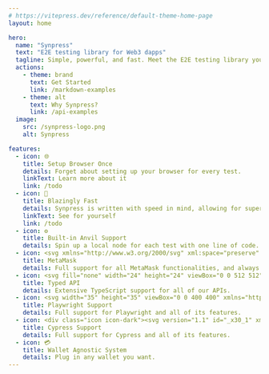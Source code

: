 ```yaml
---
# https://vitepress.dev/reference/default-theme-home-page
layout: home

hero:
  name: "Synpress"
  text: "E2E testing library for Web3 dapps"
  tagline: Simple, powerful, and fast. Meet the E2E testing library you've always dreamed of.
  actions:
    - theme: brand
      text: Get Started
      link: /markdown-examples
    - theme: alt
      text: Why Synpress?
      link: /api-examples
  image:
    src: /synpress-logo.png
    alt: Synpress

features:
  - icon: 🌐
    title: Setup Browser Once
    details: Forget about setting up your browser for every test.
    linkText: Learn more about it
    link: /todo
  - icon: 🚀
    title: Blazingly Fast
    details: Synpress is written with speed in mind, allowing for super fast serial and parallel testing.
    linkText: See for yourself
    link: /todo
  - icon: ⚙️
    title: Built-in Anvil Support
    details: Spin up a local node for each test with one line of code.
  - icon: <svg xmlns="http://www.w3.org/2000/svg" xml:space="preserve" id="Layer_1" x="0" y="0" version="1.1" width="32" height="32" viewBox="0 0 318.6 318.6">  <style>    .st1,.st6{fill:#e4761b;stroke:#e4761b;stroke-linecap:round;stroke-linejoin:round}.st6{fill:#f6851b;stroke:#f6851b}  </style>  <path fill="#e2761b" stroke="#e2761b" stroke-linecap="round" stroke-linejoin="round" d="m274.1 35.5-99.5 73.9L193 65.8z"/>  <path d="m44.4 35.5 98.7 74.6-17.5-44.3zm193.9 171.3-26.5 40.6 56.7 15.6 16.3-55.3zm-204.4.9L50.1 263l56.7-15.6-26.5-40.6z" class="st1"/>  <path d="m103.6 138.2-15.8 23.9 56.3 2.5-2-60.5zm111.3 0-39-34.8-1.3 61.2 56.2-2.5zM106.8 247.4l33.8-16.5-29.2-22.8zm71.1-16.5 33.9 16.5-4.7-39.3z" class="st1"/>  <path fill="#d7c1b3" stroke="#d7c1b3" stroke-linecap="round" stroke-linejoin="round" d="m211.8 247.4-33.9-16.5 2.7 22.1-.3 9.3zm-105 0 31.5 14.9-.2-9.3 2.5-22.1z"/>  <path fill="#233447" stroke="#233447" stroke-linecap="round" stroke-linejoin="round" d="m138.8 193.5-28.2-8.3 19.9-9.1zm40.9 0 8.3-17.4 20 9.1z"/>  <path fill="#cd6116" stroke="#cd6116" stroke-linecap="round" stroke-linejoin="round" d="m106.8 247.4 4.8-40.6-31.3.9zM207 206.8l4.8 40.6 26.5-39.7zm23.8-44.7-56.2 2.5 5.2 28.9 8.3-17.4 20 9.1zm-120.2 23.1 20-9.1 8.2 17.4 5.3-28.9-56.3-2.5z"/>  <path fill="#e4751f" stroke="#e4751f" stroke-linecap="round" stroke-linejoin="round" d="m87.8 162.1 23.6 46-.8-22.9zm120.3 23.1-1 22.9 23.7-46zm-64-20.6-5.3 28.9 6.6 34.1 1.5-44.9zm30.5 0-2.7 18 1.2 45 6.7-34.1z"/>  <path d="m179.8 193.5-6.7 34.1 4.8 3.3 29.2-22.8 1-22.9zm-69.2-8.3.8 22.9 29.2 22.8 4.8-3.3-6.6-34.1z" class="st6"/>  <path fill="#c0ad9e" stroke="#c0ad9e" stroke-linecap="round" stroke-linejoin="round" d="m180.3 262.3.3-9.3-2.5-2.2h-37.7l-2.3 2.2.2 9.3-31.5-14.9 11 9 22.3 15.5h38.3l22.4-15.5 11-9z"/>  <path fill="#161616" stroke="#161616" stroke-linecap="round" stroke-linejoin="round" d="m177.9 230.9-4.8-3.3h-27.7l-4.8 3.3-2.5 22.1 2.3-2.2h37.7l2.5 2.2z"/>  <path fill="#763d16" stroke="#763d16" stroke-linecap="round" stroke-linejoin="round" d="m278.3 114.2 8.5-40.8-12.7-37.9-96.2 71.4 37 31.3 52.3 15.3 11.6-13.5-5-3.6 8-7.3-6.2-4.8 8-6.1zM31.8 73.4l8.5 40.8-5.4 4 8 6.1-6.1 4.8 8 7.3-5 3.6 11.5 13.5 52.3-15.3 37-31.3-96.2-71.4z"/>  <path d="m267.2 153.5-52.3-15.3 15.9 23.9-23.7 46 31.2-.4h46.5zm-163.6-15.3-52.3 15.3-17.4 54.2h46.4l31.1.4-23.6-46zm71 26.4 3.3-57.7 15.2-41.1h-67.5l15 41.1 3.5 57.7 1.2 18.2.1 44.8h27.7l.2-44.8z" class="st6"/></svg>
    title: MetaMask
    details: Full support for all MetaMask functionalities, and always updated to the latest version.
  - icon: <svg fill="none" width="24" height="24" viewBox="0 0 512 512" xmlns="http://www.w3.org/2000/svg"><rect fill="#3178c6" height="512" rx="50" width="512"/><rect fill="#3178c6" height="512" rx="50" width="512"/><path clip-rule="evenodd" d="m316.939 407.424v50.061c8.138 4.172 17.763 7.3 28.875 9.386s22.823 3.129 35.135 3.129c11.999 0 23.397-1.147 34.196-3.442 10.799-2.294 20.268-6.075 28.406-11.342 8.138-5.266 14.581-12.15 19.328-20.65s7.121-19.007 7.121-31.522c0-9.074-1.356-17.026-4.069-23.857s-6.625-12.906-11.738-18.225c-5.112-5.319-11.242-10.091-18.389-14.315s-15.207-8.213-24.18-11.967c-6.573-2.712-12.468-5.345-17.685-7.9-5.217-2.556-9.651-5.163-13.303-7.822-3.652-2.66-6.469-5.476-8.451-8.448-1.982-2.973-2.974-6.336-2.974-10.091 0-3.441.887-6.544 2.661-9.308s4.278-5.136 7.512-7.118c3.235-1.981 7.199-3.52 11.894-4.615 4.696-1.095 9.912-1.642 15.651-1.642 4.173 0 8.581.313 13.224.938 4.643.626 9.312 1.591 14.008 2.894 4.695 1.304 9.259 2.947 13.694 4.928 4.434 1.982 8.529 4.276 12.285 6.884v-46.776c-7.616-2.92-15.937-5.084-24.962-6.492s-19.381-2.112-31.066-2.112c-11.895 0-23.163 1.278-33.805 3.833s-20.006 6.544-28.093 11.967c-8.086 5.424-14.476 12.333-19.171 20.729-4.695 8.395-7.043 18.433-7.043 30.114 0 14.914 4.304 27.638 12.912 38.172 8.607 10.533 21.675 19.45 39.204 26.751 6.886 2.816 13.303 5.579 19.25 8.291s11.086 5.528 15.415 8.448c4.33 2.92 7.747 6.101 10.252 9.543 2.504 3.441 3.756 7.352 3.756 11.733 0 3.233-.783 6.231-2.348 8.995s-3.939 5.162-7.121 7.196-7.147 3.624-11.894 4.771c-4.748 1.148-10.303 1.721-16.668 1.721-10.851 0-21.597-1.903-32.24-5.71-10.642-3.806-20.502-9.516-29.579-17.13zm-84.159-123.342h64.22v-41.082h-179v41.082h63.906v182.918h50.874z" fill="#fff" fill-rule="evenodd"/></svg>
    title: Typed API
    details: Extensive TypeScript support for all of our APIs.
  - icon: <svg width="35" height="35" viewBox="0 0 400 400" xmlns="http://www.w3.org/2000/svg"><path d="M136.444 221.556C123.558 225.213 115.104 231.625 109.535 238.032C114.869 233.364 122.014 229.08 131.652 226.348C141.51 223.554 149.92 223.574 156.869 224.915V219.481C150.941 218.939 144.145 219.371 136.444 221.556ZM108.946 175.876L61.0895 188.484C61.0895 188.484 61.9617 189.716 63.5767 191.36L104.153 180.668C104.153 180.668 103.578 188.077 98.5847 194.705C108.03 187.559 108.946 175.876 108.946 175.876ZM149.005 288.347C81.6582 306.486 46.0272 228.438 35.2396 187.928C30.2556 169.229 28.0799 155.067 27.5 145.928C27.4377 144.979 27.4665 144.179 27.5336 143.446C24.04 143.657 22.3674 145.473 22.7077 150.721C23.2876 159.855 25.4633 174.016 30.4473 192.721C41.2301 233.225 76.8659 311.273 144.213 293.134C158.872 289.185 169.885 281.992 178.152 272.81C170.532 279.692 160.995 285.112 149.005 288.347ZM161.661 128.11V132.903H188.077C187.535 131.206 186.989 129.677 186.447 128.11H161.661Z" fill="#2D4552"/><path d="M193.981 167.584C205.861 170.958 212.144 179.287 215.465 186.658L228.711 190.42C228.711 190.42 226.904 164.623 203.57 157.995C181.741 151.793 168.308 170.124 166.674 172.496C173.024 167.972 182.297 164.268 193.981 167.584ZM299.422 186.777C277.573 180.547 264.145 198.916 262.535 201.255C268.89 196.736 278.158 193.031 289.837 196.362C301.698 199.741 307.976 208.06 311.307 215.436L324.572 219.212C324.572 219.212 322.736 193.41 299.422 186.777ZM286.262 254.795L176.072 223.99C176.072 223.99 177.265 230.038 181.842 237.869L274.617 263.805C282.255 259.386 286.262 254.795 286.262 254.795ZM209.867 321.102C122.618 297.71 133.166 186.543 147.284 133.865C153.097 112.156 159.073 96.0203 164.029 85.204C161.072 84.5953 158.623 86.1529 156.203 91.0746C150.941 101.747 144.212 119.124 137.7 143.45C123.586 196.127 113.038 307.29 200.283 330.682C241.406 341.699 273.442 324.955 297.323 298.659C274.655 319.19 245.714 330.701 209.867 321.102Z" fill="#2D4552"/><path d="M161.661 262.296V239.863L99.3324 257.537C99.3324 257.537 103.938 230.777 136.444 221.556C146.302 218.762 154.713 218.781 161.661 220.123V128.11H192.869C189.471 117.61 186.184 109.526 183.423 103.909C178.856 94.612 174.174 100.775 163.545 109.665C156.059 115.919 137.139 129.261 108.668 136.933C80.1966 144.61 57.179 142.574 47.5752 140.911C33.9601 138.562 26.8387 135.572 27.5049 145.928C28.0847 155.062 30.2605 169.224 35.2445 187.928C46.0272 228.433 81.663 306.481 149.01 288.342C166.602 283.602 179.019 274.233 187.626 262.291H161.661V262.296ZM61.0848 188.484L108.946 175.876C108.946 175.876 107.551 194.288 89.6087 199.018C71.6614 203.743 61.0848 188.484 61.0848 188.484Z" fill="#E2574C"/><path d="M341.786 129.174C329.345 131.355 299.498 134.072 262.612 124.185C225.716 114.304 201.236 97.0224 191.537 88.8994C177.788 77.3834 171.74 69.3802 165.788 81.4857C160.526 92.163 153.797 109.54 147.284 133.866C133.171 186.543 122.623 297.706 209.867 321.098C297.093 344.47 343.53 242.92 357.644 190.238C364.157 165.917 367.013 147.5 367.799 135.625C368.695 122.173 359.455 126.078 341.786 129.174ZM166.497 172.756C166.497 172.756 180.246 151.372 203.565 158C226.899 164.628 228.706 190.425 228.706 190.425L166.497 172.756ZM223.42 268.713C182.403 256.698 176.077 223.99 176.077 223.99L286.262 254.796C286.262 254.791 264.021 280.578 223.42 268.713ZM262.377 201.495C262.377 201.495 276.107 180.126 299.422 186.773C322.736 193.411 324.572 219.208 324.572 219.208L262.377 201.495Z" fill="#2EAD33"/><path d="M139.88 246.04L99.3324 257.532C99.3324 257.532 103.737 232.44 133.607 222.496L110.647 136.33L108.663 136.933C80.1918 144.611 57.1742 142.574 47.5704 140.911C33.9554 138.563 26.834 135.572 27.5001 145.929C28.08 155.063 30.2557 169.224 35.2397 187.929C46.0225 228.433 81.6583 306.481 149.005 288.342L150.989 287.719L139.88 246.04ZM61.0848 188.485L108.946 175.876C108.946 175.876 107.551 194.288 89.6087 199.018C71.6615 203.743 61.0848 188.485 61.0848 188.485Z" fill="#D65348"/><path d="M225.27 269.163L223.415 268.712C182.398 256.698 176.072 223.99 176.072 223.99L232.89 239.872L262.971 124.281L262.607 124.185C225.711 114.304 201.232 97.0224 191.532 88.8994C177.783 77.3834 171.735 69.3802 165.783 81.4857C160.526 92.163 153.797 109.54 147.284 133.866C133.171 186.543 122.623 297.706 209.867 321.097L211.655 321.5L225.27 269.163ZM166.497 172.756C166.497 172.756 180.246 151.372 203.565 158C226.899 164.628 228.706 190.425 228.706 190.425L166.497 172.756Z" fill="#1D8D22"/><path d="M141.946 245.451L131.072 248.537C133.641 263.019 138.169 276.917 145.276 289.195C146.513 288.922 147.74 288.687 149 288.342C152.302 287.451 155.364 286.348 158.312 285.145C150.371 273.361 145.118 259.789 141.946 245.451ZM137.7 143.451C132.112 164.307 127.113 194.326 128.489 224.436C130.952 223.367 133.554 222.371 136.444 221.551L138.457 221.101C136.003 188.939 141.308 156.165 147.284 133.866C148.799 128.225 150.318 122.978 151.832 118.085C149.393 119.637 146.767 121.228 143.776 122.867C141.759 129.093 139.722 135.898 137.7 143.451Z" fill="#C04B41"/></svg>
    title: Playwright Support
    details: Full support for Playwright and all of its features.
  - icon: <div class="icon icon-dark"><svg version="1.1" id="_x30_1" xmlns="http://www.w3.org/2000/svg" xmlns:xlink="http://www.w3.org/1999/xlink" x="0px" y="0px"viewBox="0 0 963 961.4" style="enable-background:new 0 0 963 961.4;" xml:space="preserve"><style type="text/css">#_x30_1 .st0{fill:#FFFFFF;}#_x30_1 .st1{fill:url(#SVGID_1_);}#_x30_1 .st2{fill:#69D3A7;}#_x30_1 .st3{fill:url(#SVGID_00000034072960266603865680000001771952526296163971_);}#_x30_1 .st4{fill:url(#SVGID_00000070076384827554734350000014051287915572456331_);}#_x30_1 .st5{fill:url(#SVGID_00000031903688611292260920000016222038111573203631_);}#_x30_1 .st6{fill:url(#SVGID_00000122718241624521638850000008037160691744253621_);}</style><g><path class="st0" d="M-1993.6,309c38.9,0,70.5,20.7,86.8,56.9l1.3,2.8l65.2-22.2l-1.4-3.3c-25.3-61.6-83.5-99.9-151.9-99.9c-48.1,0-87.3,15.4-119.6,47.1c-32.1,31.5-48.4,71.1-48.4,117.8c0,46.3,16.3,85.7,48.4,117.2c32.3,31.7,71.4,47.1,119.6,47.1c68.4,0,126.7-38.3,151.9-99.9l1.4-3.3l-65.3-22.2l-1.2,2.9c-14.6,35.6-47,56.8-86.7,56.8c-27.1,0-49.9-9.5-68-28.1c-18.3-18.9-27.6-42.6-27.6-70.5c0-28.1,9-51.4,27.6-71.1C-2043.5,318.4-2020.6,309-1993.6,309z"/><g><linearGradient id="SVGID_1_" gradientUnits="userSpaceOnUse" x1="-1332.0939" y1="411.2339" x2="-1762.0063" y2="689.5857"><stop  offset="8.142510e-02" style="stop-color:#69D3A7"/><stop  offset="1" style="stop-color:#69D3A7;stop-opacity:0"/></linearGradient><path class="st1" d="M-1710.2,868.1l-19.5-64.1c175.6-53.4,293.5-212.4,293.5-395.8c0-50.6-9-100.1-26.9-146.9l62.6-23.8c20.8,54.5,31.3,112,31.3,170.8C-1369.1,621.3-1506.2,806.1-1710.2,868.1z"/></g><g><path class="st2" d="M-1454.2,286.9C-1507.8,112-1667.1-5.5-1850.5-5.5c-24.9,0-49.9,2.2-74.2,6.6l-11.9-66c28.2-5.1,57.2-7.7,86.1-7.7c213.1,0,398.1,136.6,460.4,339.8L-1454.2,286.9z"/></g><g><linearGradient id="SVGID_00000027594368571832825320000012150300442423805353_" gradientUnits="userSpaceOnUse" x1="-2010.8448" y1="-66.5067" x2="-2280.9309" y2="506.316"><stop  offset="0" style="stop-color:#69D3A7"/><stop  offset="1" style="stop-color:#69D3A7"/></linearGradient><path style="fill:url(#SVGID_00000027594368571832825320000012150300442423805353_);" d="M-2301.3,577.7c-20.4-54.1-30.8-111.2-30.8-169.5c0-248.3,186.4-454,433.6-478.3l6.6,66.7c-212.7,21-373.1,197.9-373.1,411.6c0,50.2,8.9,99.3,26.5,145.8L-2301.3,577.7z"/></g><polygon class="st0" points="-1584.7,249.3 -1677.8,484.9 -1771.4,249.3 -1848,249.3 -1716.7,570.9 -1812.3,803 -1745.3,816.3-1512.4,249.3 "/><linearGradient id="SVGID_00000183230330393599205210000012274534758368872091_" gradientUnits="userSpaceOnUse" x1="-2332.7361" y1="628.3037" x2="-1624.5309" y2="850.5662"><stop  offset="7.735210e-02" style="stop-color:#69D3A7"/><stop  offset="0.1611" style="stop-color:#74D6AD"/><stop  offset="0.3087" style="stop-color:#92DFBF"/><stop  offset="0.5027" style="stop-color:#C2EDDB"/><stop  offset="0.7187" style="stop-color:#FFFFFF"/></linearGradient><path style="fill:url(#SVGID_00000183230330393599205210000012274534758368872091_);" d="M-1800.3,773.8l-14.1,34.2c-3.2,7.8-10.7,13.1-19,13.5c-5.7,0.2-11.5,0.4-17.3,0.4c-184,0-347.8-123.2-398.4-299.5l-64.4,18.5c58.8,204.9,249.1,348,462.7,348c0,0,0,0,0,0c0,0,0.1,0,0.1,0v0c6.7,0,13.4-0.1,20-0.4c34.4-1.4,65.1-23,78.2-55l19.1-46.3L-1800.3,773.8z"/></g><g><path class="st0" d="M340.4,382.8c38.4,0,69.6,20.5,85.6,56.1l1.2,2.8l64.4-21.9l-1.3-3.3c-24.9-60.8-82.4-98.5-149.9-98.5c-47.5,0-86.1,15.2-118,46.5c-31.7,31.1-47.7,70.2-47.7,116.2c0,45.7,16.1,84.6,47.7,115.6c31.9,31.3,70.5,46.5,118,46.5c67.5,0,124.9-37.8,149.9-98.5l1.3-3.3l-64.5-21.9L426,522c-14.4,35.1-46.4,56-85.6,56c-26.7,0-49.3-9.3-67.1-27.7c-18.1-18.6-27.2-42.1-27.2-69.6c0-27.7,8.9-50.7,27.2-70.2C291.2,392.1,313.7,382.8,340.4,382.8z"/><g><linearGradient id="SVGID_00000046319717966458416970000015607462967221361851_" gradientUnits="userSpaceOnUse" x1="992.9913" y1="483.7015" x2="568.87" y2="758.3036"><stop  offset="8.142510e-02" style="stop-color:#69D3A7"/><stop  offset="1" style="stop-color:#69D3A7;stop-opacity:0"/></linearGradient><path style="fill:url(#SVGID_00000046319717966458416970000015607462967221361851_);" d="M620,934.4l-19.2-63.3C774,818.5,890.4,661.6,890.4,480.7c0-49.9-8.9-98.7-26.5-144.9l61.8-23.5c20.5,53.8,30.9,110.4,30.9,168.5C956.5,690.9,821.3,873.2,620,934.4z"/></g><g><path class="st2" d="M872.5,361.1c-52.9-172.6-210-288.5-391-288.5c-24.6,0-49.2,2.2-73.2,6.5L396.6,14c27.8-5,56.4-7.6,84.9-7.6c210.2,0,392.7,134.7,454.2,335.2L872.5,361.1z"/></g><polygon class="st0" points="743.7,324 652,556.4 559.6,324 484,324 613.6,641.2 519.2,870.2 585.3,883.4 815.1,324 "/><linearGradient id="SVGID_00000100373257584267226060000002155254387837733269_" gradientUnits="userSpaceOnUse" x1="533.2401" y1="903.2662" x2="86.9093" y2="46.6224"><stop  offset="6.132909e-02" style="stop-color:#FFFFFF"/><stop  offset="0.138" style="stop-color:#DEF5EC"/><stop  offset="0.2374" style="stop-color:#BAEBD7"/><stop  offset="0.3427" style="stop-color:#9DE2C5"/><stop  offset="0.4536" style="stop-color:#86DBB8"/><stop  offset="0.573" style="stop-color:#76D7AE"/><stop  offset="0.7067" style="stop-color:#6CD4A9"/><stop  offset="0.8842" style="stop-color:#69D3A7"/></linearGradient><path style="fill:url(#SVGID_00000100373257584267226060000002155254387837733269_);" d="M531.1,841.4l-13.9,33.7c-3.2,7.7-10.5,13-18.7,13.3c-5.7,0.2-11.3,0.4-17.1,0.4c-170.8,0-324-107.6-383.1-265.3c-0.9-2.4-1.8-4.8-2.6-7.2c-0.2-0.6-0.4-1.3-0.7-1.9c-0.7-2.2-1.5-4.3-2.2-6.5c-0.3-0.8-0.5-1.6-0.8-2.5c-0.6-2-1.3-3.9-1.9-5.9c-0.3-1-0.6-2-0.9-3c-11.1-37.4-16.7-76.3-16.7-115.9c0-210.8,158.3-385.4,368.1-406.1l-6.5-65.8C190.4,32.8,6.5,235.7,6.5,480.7c0,44.6,6.2,88.5,18.3,130.9l0,0c0,0,0,0.1,0,0.1c0.8,2.9,1.7,5.7,2.6,8.6c0.1,0.4,0.2,0.8,0.4,1.2c0.8,2.7,1.7,5.4,2.6,8.1c0.2,0.5,0.3,0.9,0.5,1.4c0.9,2.7,1.8,5.4,2.8,8.1c0.1,0.4,0.3,0.7,0.4,1.1c0.9,2.6,1.9,5.2,2.8,7.7l0,0c69,182.5,246.5,306.9,444.4,307c0,0,0,0,0,0c0,0,0.1,0,0.1,0v0c6.6,0,13.2-0.1,19.8-0.4c33.9-1.4,64.2-22.7,77.2-54.2l18.8-45.7L531.1,841.4z"/></g></svg></div><div class="icon icon-light"><svg version="1.1" id="_x30_2" xmlns="http://www.w3.org/2000/svg" xmlns:xlink="http://www.w3.org/1999/xlink" x="0px" y="0px" viewBox="0 0 963 961.4" style="enable-background:new 0 0 963 961.4;" xml:space="preserve"><style type="text/css">#_x30_2 .st0{fill:#1B1E2E;}#_x30_2 .st1{fill:url(#SVGID_1_);}#_x30_2 .st2{fill:#69D3A7;}#_x30_2 .st3{fill:url(#SVGID_00000012459936544953216520000005485075107941418661_);}#_x30_2 .st4{fill:url(#SVGID_00000088124283916206697970000005493494615170137236_);}</style><g><path class="st0" d="M340.4,382.8c38.4,0,69.6,20.5,85.6,56.1l1.2,2.8l64.4-21.9l-1.3-3.3c-24.9-60.8-82.4-98.5-149.9-98.5c-47.5,0-86.1,15.2-118,46.5c-31.7,31.1-47.7,70.2-47.7,116.2c0,45.7,16.1,84.6,47.7,115.6c31.9,31.3,70.5,46.5,118,46.5c67.5,0,124.9-37.8,149.9-98.5l1.3-3.3l-64.5-21.9L426,522c-14.4,35.1-46.4,56-85.6,56c-26.7,0-49.3-9.3-67.1-27.7c-18.1-18.6-27.2-42.1-27.2-69.6c0-27.7,8.9-50.7,27.2-70.2C291.2,392.1,313.7,382.8,340.4,382.8z"/><g><linearGradient id="SVGID_1_" gradientUnits="userSpaceOnUse" x1="992.9913" y1="483.702" x2="568.8699" y2="758.3042"><stop  offset="8.142510e-02" style="stop-color:#69D3A7"/><stop  offset="1" style="stop-color:#69D3A7;stop-opacity:0"/></linearGradient><path class="st1" d="M620,934.4l-19.2-63.3C774,818.5,890.4,661.6,890.4,480.7c0-49.9-8.9-98.7-26.5-144.9l61.8-23.5c20.5,53.8,30.9,110.4,30.9,168.5C956.5,690.9,821.3,873.2,620,934.4z"/></g><g><path class="st2" d="M872.5,361.1c-52.9-172.6-210-288.5-391-288.5c-24.6,0-49.2,2.2-73.2,6.5L396.6,14c27.8-5,56.4-7.6,84.9-7.6c210.2,0,392.7,134.7,454.2,335.2L872.5,361.1z"/></g><g><linearGradient id="SVGID_00000148651166423619572140000005281795770302588552_" gradientUnits="userSpaceOnUse" x1="323.3837" y1="12.3964" x2="56.9357" y2="577.5029"><stop  offset="0" style="stop-color:#69D3A7"/><stop  offset="0.8232" style="stop-color:#2AB586"/><stop  offset="1" style="stop-color:#1CAE7F"/></linearGradient><path style="fill:url(#SVGID_00000148651166423619572140000005281795770302588552_);" d="M36.9,647.9C16.7,594.5,6.5,538.2,6.5,480.7c0-245,183.9-447.9,427.8-471.9l6.5,65.8C230.9,95.3,72.6,269.9,72.6,480.7c0,49.5,8.8,98,26.1,143.9L36.9,647.9z"/></g><polygon class="st0" points="743.7,324 652,556.4 559.6,324 484,324 613.6,641.2 519.2,870.2 585.3,883.4 815.1,324 "/><linearGradient id="SVGID_00000098925399032608532410000009288675756932014269_" gradientUnits="userSpaceOnUse" x1="5.8284" y1="697.8476" x2="704.4937" y2="917.1161"><stop  offset="7.735210e-02" style="stop-color:#1CAE7F"/><stop  offset="0.1638" style="stop-color:#1CA379"/><stop  offset="0.3161" style="stop-color:#1C8568"/><stop  offset="0.5165" style="stop-color:#1B554D"/><stop  offset="0.7187" style="stop-color:#1B1E2E"/></linearGradient><path style="fill:url(#SVGID_00000098925399032608532410000009288675756932014269_);" d="M531.1,841.4l-13.9,33.7c-3.2,7.7-10.5,13-18.7,13.3c-5.7,0.2-11.3,0.4-17.1,0.4c-181.5,0-343.1-121.5-393-295.5l-63.6,18.2c58,202.1,245.7,343.3,456.5,343.4c0,0,0,0,0,0c0,0,0.1,0,0.1,0v0c6.6,0,13.2-0.1,19.8-0.4c33.9-1.4,64.2-22.7,77.2-54.2l18.8-45.7L531.1,841.4z"/></g></svg></div>
    title: Cypress Support
    details: Full support for Cypress and all of its features.
  - icon: 💳
    title: Wallet Agnostic System
    details: Plug in any wallet you want.
---
```


<style>
:root {
  --vp-home-hero-name-color: transparent;
  /*--vp-home-hero-name-background: -webkit-linear-gradient(120deg, #bd34fe 30%, #41d1ff);*/
  --vp-home-hero-name-background: -webkit-linear-gradient(120deg, #2639F7 40%, #401B95 60%);

  --vp-home-hero-image-background-image: linear-gradient(75deg, #2639A7 40%, #401B95 60%);
  --vp-home-hero-image-filter: blur(44px);
}

@media (min-width: 640px) {
  :root {
    --vp-home-hero-image-filter: blur(56px);
  }
}

@media (min-width: 960px) {
  :root {
    --vp-home-hero-image-filter: blur(68px);
  }
}

.icon {
  display: block;
  width: 32px;
  height: 32px;
}

.icon-light {
  display: none;
}

html:not(.dark) .icon-dark {
  display: none;
}

html:not(.dark) .icon-light {
  display: block;
}

.VPFeatures .item:nth-child(7) > div:before,
.VPFeatures .item:nth-child(8) > div:before {
  position: absolute;
  top: 20px;
  right: 20px;
  content: "✨ Coming soon! ✨";
  font-size: 12px;
  font-weight: 600;
}

.VPFeatures .item:nth-child(7),
.VPFeatures .item:nth-child(8) {
  position:relative;
}

.VPFeatures .item:nth-child(7) > div,
.VPFeatures .item:nth-child(8) > div {
  opacity: 50%;
  transition: all 0.25s ease;
}

.VPFeatures .item:nth-child(7):hover > div,
.VPFeatures .item:nth-child(8):hover > div {
  opacity: 100%;
}

</style>
